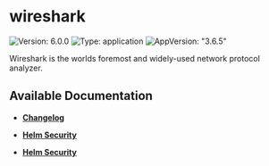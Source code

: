# wireshark

![Version: 6.0.0](https://img.shields.io/badge/Version-6.0.0-informational?style=flat-square) ![Type: application](https://img.shields.io/badge/Type-application-informational?style=flat-square) ![AppVersion: "3.6.5"](https://img.shields.io/badge/AppVersion-"3.6.5"-informational?style=flat-square)

Wireshark is the worlds foremost and widely-used network protocol analyzer.

## Available Documentation

- [**Changelog**](CHANGELOG)

- [**Helm Security**](container-security)

- [**Helm Security**](helm-security)

